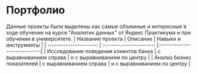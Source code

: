 # Портфолио
Данные проекты были выделены как самые объемные и интересные в ходе обучение на курсе "Аналитик данных" от Яндекс Практикума и при обучении в университете.
| Название проекта | Описание | Навыки и инструменты |
| :--------------------: | :---------------------: |:---------------------------:|
| Исследование поведения клиентов банка | с выравниванием справа | и с выравниванием по центру |
| Анализ бизнес показателей | с выравниванием справа | и с выравниванием по центру |
